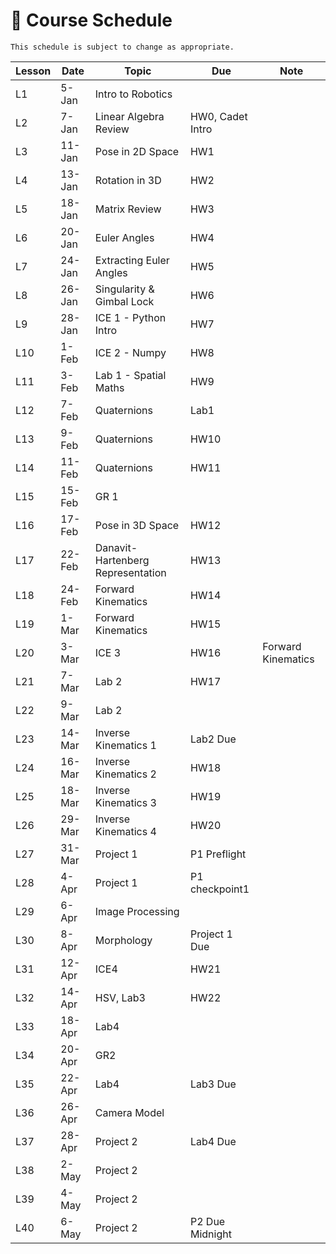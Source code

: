 # 📆 Course Schedule

```{note}
This schedule is subject to change as appropriate.
```

 **Lesson** | **Date** | **Topic**                 | **Due**          | **Note** 
------------|----------|---------------------------|------------------|-----------
 L1         | 5-Jan    | Intro to Robotics         |                  |           
 L2         | 7-Jan    | Linear Algebra Review     | HW0, Cadet Intro |           
 L3         | 11-Jan   | Pose in 2D Space          | HW1              |           
 L4         | 13-Jan   | Rotation in 3D            | HW2              |           
 L5         | 18-Jan   | Matrix Review             | HW3              |           
 L6         | 20-Jan   | Euler Angles              | HW4              |           
 L7         | 24-Jan   | Extracting Euler Angles   | HW5              |           
 L8         | 26-Jan   | Singularity & Gimbal Lock | HW6              |           
 L9         | 28-Jan   | ICE 1 - Python Intro      | HW7              |           
 L10        | 1-Feb  | ICE 2 - Numpy                     | HW8        |    
 L11     | 3-Feb     | Lab 1 - Spatial Maths             | HW9        |    
 L12     | 7-Feb     | Quaternions                       | Lab1       |    
 L13     | 9-Feb     | Quaternions                       | HW10       |    
 L14     | 11-Feb    | Quaternions                       | HW11       |    
 L15     | 15-Feb    | GR 1                              |            |    
 L16     | 17-Feb    | Pose in 3D Space                  | HW12       |    
 L17     | 22-Feb    | Danavit-Hartenberg Representation | HW13       |    
 L18     | 24-Feb    | Forward Kinematics                | HW14       |    
 L19     | 1-Mar     | Forward Kinematics                | HW15       |    
 L20     | 3-Mar     | ICE 3                             | HW16       |    Forward Kinematics
 L21     | 7-Mar     | Lab 2                             | HW17       |    
 L22     | 9-Mar     | Lab 2                             |            |    
 L23     | 14-Mar    | Inverse Kinematics 1              | Lab2 Due   |    
 L24     | 16-Mar    | Inverse Kinematics 2              | HW18       |    
 L25     | 18-Mar    | Inverse Kinematics 3              | HW19       |    
 L26     | 29-Mar    | Inverse Kinematics 4              | HW20       |    
 L27     | 31-Mar    | Project 1                         | P1 Preflight|   
 L28     | 4-Apr     | Project 1                         | P1 checkpoint1  |
 L29     | 6-Apr     | Image Processing                  |                |
 L30 | 8-Apr  | Morphology   | Project 1 Due   |
 L31 | 12-Apr | ICE4         | HW21            |
 L32 | 14-Apr | HSV, Lab3    | HW22            |
 L33 | 18-Apr | Lab4         |                 |
 L34 | 20-Apr | GR2          |                 |
 L35 | 22-Apr | Lab4         | Lab3 Due        |
 L36 | 26-Apr | Camera Model |                 |
 L37 | 28-Apr | Project 2    | Lab4 Due        |
 L38 | 2-May  | Project 2    |                 |
 L39 | 4-May  | Project 2    |                 |
 L40 | 6-May  | Project 2    | P2 Due Midnight |

